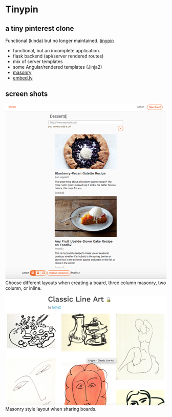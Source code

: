 # Tinypin
## a tiny pinterest clone

Functional (kinda) but no longer maintained.
[tinypin](http://tinypin.herokuapp.com)

- functional, but an incomplete application.
- flask backend (api/server rendered routes)
- mix of server templates
- some Angular/rendered templates (Jinja2)
- [masonry](https://masonry.desandro.com/)
- [embed.ly](https://embed.ly/)

## screen shots
![inline creator](/app/static/img/inline.png "Choose custom layout when creating a board")
Choose different layouts when creating a board, three column masonry, two column, or inline.

![masonry layout](/app/static/img/masonry.png "masonry layout")
Masonry style layout when sharing boards.
